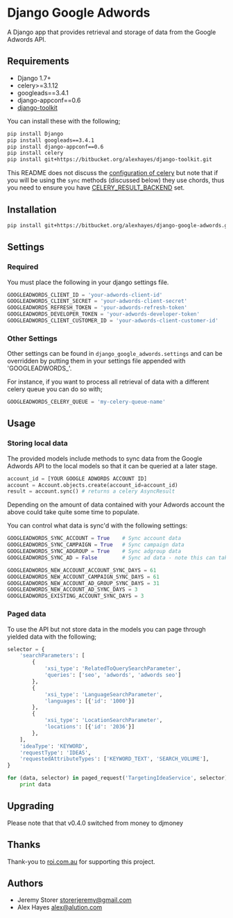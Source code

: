 # Django Google Adwords

A Django app that provides retrieval and storage of data from the Google Adwords API.

## Requirements

- Django 1.7+
- celery>=3.1.12
- googleads==3.4.1
- django-appconf==0.6
- [django-toolkit](https://bitbucket.org/alexhayes/django-toolkit)

You can install these with the following;

```bash
pip install Django
pip install googleads==3.4.1
pip install django-appconf==0.6
pip install celery
pip install git+https://bitbucket.org/alexhayes/django-toolkit.git
```

This README does not discuss the [configuration of celery](http://docs.celeryproject.org/en/latest/configuration.html) 
but note that if you will be using the `sync` methods (discussed below) they use chords, thus you need to ensure you have 
[CELERY_RESULT_BACKEND](http://docs.celeryproject.org/en/latest/configuration.html?highlight=celery_backend#celery-result-backend) set.
## Installation

```bash
pip install git+https://bitbucket.org/alexhayes/django-google-adwords.git
```

## Settings

### Required

You must place the following in your django settings file.

```python
GOOGLEADWORDS_CLIENT_ID = 'your-adwords-client-id'
GOOGLEADWORDS_CLIENT_SECRET = 'your-adwords-client-secret'
GOOGLEADWORDS_REFRESH_TOKEN = 'your-adwords-refresh-token'
GOOGLEADWORDS_DEVELOPER_TOKEN = 'your-adwords-developer-token'
GOOGLEADWORDS_CLIENT_CUSTOMER_ID = 'your-adwords-client-customer-id'
```

### Other Settings

Other settings can be found in `django_google_adwords.settings` and can be overridden by
putting them in your settings file appended with 'GOOGLEADWORDS_'.

For instance, if you want to process all retrieval of data with a different celery queue 
you can do so with;

```python
GOOGLEADWORDS_CELERY_QUEUE = 'my-celery-queue-name'
```

## Usage

### Storing local data

The provided models include methods to sync data from the Google Adwords API to the local models 
so that it can be queried at a later stage.

```python
account_id = [YOUR GOOGLE ADWORDS ACCOUNT ID]
account = Account.objects.create(account_id=account_id)
result = account.sync() # returns a celery AsyncResult
```

Depending on the amount of data contained with your Adwords account the above could take quite
some time to populate.

You can control what data is sync'd with the following settings:

```python
GOOGLEADWORDS_SYNC_ACCOUNT = True    # Sync account data
GOOGLEADWORDS_SYNC_CAMPAIGN = True   # Sync campaign data
GOOGLEADWORDS_SYNC_ADGROUP = True    # Sync adgroup data
GOOGLEADWORDS_SYNC_AD = False        # Sync ad data - note this can take a LOOOONNNNG time if you have lots of ads... 

GOOGLEADWORDS_NEW_ACCOUNT_ACCOUNT_SYNC_DAYS = 61
GOOGLEADWORDS_NEW_ACCOUNT_CAMPAIGN_SYNC_DAYS = 61
GOOGLEADWORDS_NEW_ACCOUNT_AD_GROUP_SYNC_DAYS = 31
GOOGLEADWORDS_NEW_ACCOUNT_AD_SYNC_DAYS = 3
GOOGLEADWORDS_EXISTING_ACCOUNT_SYNC_DAYS = 3
```

### Paged data

To use the API but not store data in the models you can page through yielded data with the following; 

```python
selector = {
    'searchParameters': [
        {
            'xsi_type': 'RelatedToQuerySearchParameter',
            'queries': ['seo', 'adwords', 'adwords seo']
        },
        {
            'xsi_type': 'LanguageSearchParameter',
            'languages': [{'id': '1000'}]
        },
        {
            'xsi_type': 'LocationSearchParameter',
            'locations': [{'id': '2036'}]
        },
    ],
    'ideaType': 'KEYWORD',
    'requestType': 'IDEAS',
    'requestedAttributeTypes': ['KEYWORD_TEXT', 'SEARCH_VOLUME'],
}

for (data, selector) in paged_request('TargetingIdeaService', selector):
    print data
```

## Upgrading

Please note that that v0.4.0 switched from money to djmoney

## Thanks

Thank-you to [roi.com.au](http://roi.com.au) for supporting this project.

## Authors

- Jeremy Storer <storerjeremy@gmail.com>
- Alex Hayes <alex@alution.com>
